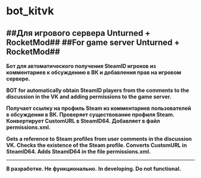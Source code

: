 # bot_kitvk
##Для игрового сервера Unturned + RocketMod##
##For game server Unturned + RocketMod##
----------------------------------------------------------------------------
**Бот для автоматического получения SteamID игроков из комментариев к обсуждению в ВК и добавления прав на игровом сервере.**

**BOT for automatically obtain SteamID players from the comments to the discussion in the VK and adding permissions to the game server.**

**Получает ссылку на профиль Steam из комментариев пользователей в обсуждении в ВК. Проверяет существование профиля Steam. Конвертирует CustomURL в SteamID64. Добавляет в файл permissions.xml.**

**Gets a reference to Steam profiles from user comments in the discussion VK. Checks the existence of the Steam profile. Converts CustomURL in SteamID64. Adds SteamID64 in the file permissions.xml.**

-----------------------------------------------------------------------------
**В разработке. Не функционально.**
**In developing. Do not functional.**
